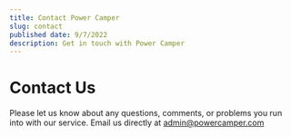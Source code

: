 ```yaml
---
title: Contact Power Camper
slug: contact
published date: 9/7/2022
description: Get in touch with Power Camper
---
```


# Contact Us

Please let us know about any questions, comments, or problems you run into with our service. Email us directly at admin@powercamper.com
